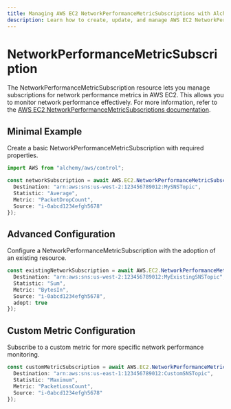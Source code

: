 ```yaml
---
title: Managing AWS EC2 NetworkPerformanceMetricSubscriptions with Alchemy
description: Learn how to create, update, and manage AWS EC2 NetworkPerformanceMetricSubscriptions using Alchemy Cloud Control.
---
```


# NetworkPerformanceMetricSubscription

The NetworkPerformanceMetricSubscription resource lets you manage subscriptions for network performance metrics in AWS EC2. This allows you to monitor network performance effectively. For more information, refer to the [AWS EC2 NetworkPerformanceMetricSubscriptions documentation](https://docs.aws.amazon.com/ec2/latest/userguide/).

## Minimal Example

Create a basic NetworkPerformanceMetricSubscription with required properties.

```ts
import AWS from "alchemy/aws/control";

const networkSubscription = await AWS.EC2.NetworkPerformanceMetricSubscription("networkSubscription", {
  Destination: "arn:aws:sns:us-west-2:123456789012:MySNSTopic",
  Statistic: "Average",
  Metric: "PacketDropCount",
  Source: "i-0abcd1234efgh5678"
});
```

## Advanced Configuration

Configure a NetworkPerformanceMetricSubscription with the adoption of an existing resource.

```ts
const existingNetworkSubscription = await AWS.EC2.NetworkPerformanceMetricSubscription("existingNetworkSubscription", {
  Destination: "arn:aws:sns:us-west-2:123456789012:MyExistingSNSTopic",
  Statistic: "Sum",
  Metric: "BytesIn",
  Source: "i-0abcd1234efgh5678",
  adopt: true
});
```

## Custom Metric Configuration

Subscribe to a custom metric for more specific network performance monitoring.

```ts
const customMetricSubscription = await AWS.EC2.NetworkPerformanceMetricSubscription("customMetricSubscription", {
  Destination: "arn:aws:sns:us-east-1:123456789012:CustomSNSTopic",
  Statistic: "Maximum",
  Metric: "PacketLossCount",
  Source: "i-0abcd1234efgh5678"
});
```